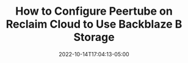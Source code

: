 ---
title: "How to Configure Peertube on Reclaim Cloud to Use Backblaze B Storage"
date: 2022-10-14T17:04:13-05:00
tags:
- 
cover:
    relative: true
    image: 
---